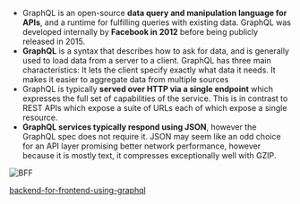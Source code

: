 * GraphQL is an open-source **data query and manipulation language for APIs**, and a runtime for fulfilling queries with existing data. GraphQL was developed internally by **Facebook in 2012** before being publicly released in 2015.
* **GraphQL** is a syntax that describes how to ask for data, and is generally used to load data from a server to a client. GraphQL has three main characteristics: It lets the client specify exactly what data it needs. It makes it easier to aggregate data from multiple sources
* GraphQL is typically **served over HTTP via a single endpoint** which expresses the full set of capabilities of the service. This is in contrast to REST APIs which expose a suite of URLs each of which expose a single resource. 
* **GraphQL services typically respond using JSON**, however the GraphQL spec does not require it. JSON may seem like an odd choice for an API layer promising better network performance, however because it is mostly text, it compresses exceptionally well with GZIP.

![BFF](https://miro.medium.com/max/1400/1*ZrVdpCvhOQ_j_42mEHVoVw.png)

[backend-for-frontend-using-graphql](https://medium.com/tech-tajawal/backend-for-frontend-using-graphql-under-microservices-5b63bbfcd7d9)


